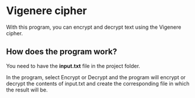 # Vigenere cipher

With this program, you can encrypt and decrypt text using the Vigenere cipher.

## How does the program work?

You need to have the **input.txt** file in the project folder.

In the program, select Encrypt or Decrypt and the program will encrypt or decrypt the contents of input.txt and create the corresponding file in which the result will be.
